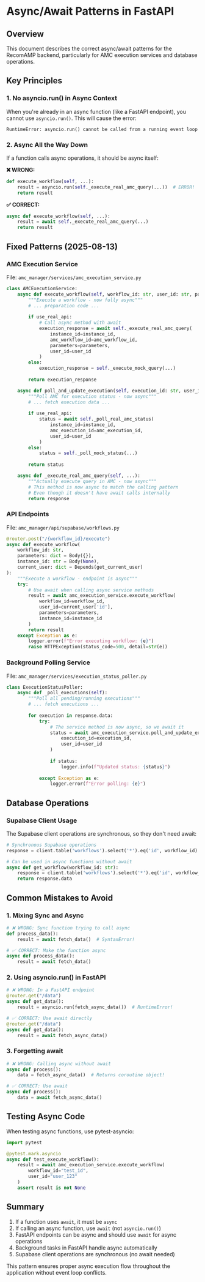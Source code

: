# Async/Await Patterns in FastAPI

## Overview
This document describes the correct async/await patterns for the RecomAMP backend, particularly for AMC execution services and database operations.

## Key Principles

### 1. No asyncio.run() in Async Context
When you're already in an async function (like a FastAPI endpoint), you cannot use `asyncio.run()`. This will cause the error:
```
RuntimeError: asyncio.run() cannot be called from a running event loop
```

### 2. Async All the Way Down
If a function calls async operations, it should be async itself:

**❌ WRONG:**
```python
def execute_workflow(self, ...):
    result = asyncio.run(self._execute_real_amc_query(...))  # ERROR!
    return result
```

**✅ CORRECT:**
```python
async def execute_workflow(self, ...):
    result = await self._execute_real_amc_query(...)
    return result
```

## Fixed Patterns (2025-08-13)

### AMC Execution Service
File: `amc_manager/services/amc_execution_service.py`

```python
class AMCExecutionService:
    async def execute_workflow(self, workflow_id: str, user_id: str, parameters: dict = None) -> dict:
        """Execute a workflow - now fully async"""
        # ... preparation code ...
        
        if use_real_api:
            # Call async method with await
            execution_response = await self._execute_real_amc_query(
                instance_id=instance_id,
                amc_workflow_id=amc_workflow_id,
                parameters=parameters,
                user_id=user_id
            )
        else:
            execution_response = self._execute_mock_query(...)
        
        return execution_response

    async def poll_and_update_execution(self, execution_id: str, user_id: str) -> dict:
        """Poll AMC for execution status - now async"""
        # ... fetch execution data ...
        
        if use_real_api:
            status = await self._poll_real_amc_status(
                instance_id=instance_id,
                amc_execution_id=amc_execution_id,
                user_id=user_id
            )
        else:
            status = self._poll_mock_status(...)
        
        return status

    async def _execute_real_amc_query(self, ...):
        """Actually execute query in AMC - now async"""
        # This method is now async to match the calling pattern
        # Even though it doesn't have await calls internally
        return response
```

### API Endpoints
File: `amc_manager/api/supabase/workflows.py`

```python
@router.post("/{workflow_id}/execute")
async def execute_workflow(
    workflow_id: str,
    parameters: dict = Body({}),
    instance_id: str = Body(None),
    current_user: dict = Depends(get_current_user)
):
    """Execute a workflow - endpoint is async"""
    try:
        # Use await when calling async service methods
        result = await amc_execution_service.execute_workflow(
            workflow_id=workflow_id,
            user_id=current_user['id'],
            parameters=parameters,
            instance_id=instance_id
        )
        return result
    except Exception as e:
        logger.error(f"Error executing workflow: {e}")
        raise HTTPException(status_code=500, detail=str(e))
```

### Background Polling Service
File: `amc_manager/services/execution_status_poller.py`

```python
class ExecutionStatusPoller:
    async def _poll_executions(self):
        """Poll all pending/running executions"""
        # ... fetch executions ...
        
        for execution in response.data:
            try:
                # The service method is now async, so we await it
                status = await amc_execution_service.poll_and_update_execution(
                    execution_id=execution_id,
                    user_id=user_id
                )
                
                if status:
                    logger.info(f"Updated status: {status}")
                    
            except Exception as e:
                logger.error(f"Error polling: {e}")
```

## Database Operations

### Supabase Client Usage
The Supabase client operations are synchronous, so they don't need await:

```python
# Synchronous Supabase operations
response = client.table('workflows').select('*').eq('id', workflow_id).single().execute()

# Can be used in async functions without await
async def get_workflow(workflow_id: str):
    response = client.table('workflows').select('*').eq('id', workflow_id).single().execute()
    return response.data
```

## Common Mistakes to Avoid

### 1. Mixing Sync and Async
```python
# ❌ WRONG: Sync function trying to call async
def process_data():
    result = await fetch_data()  # SyntaxError!

# ✅ CORRECT: Make the function async
async def process_data():
    result = await fetch_data()
```

### 2. Using asyncio.run() in FastAPI
```python
# ❌ WRONG: In a FastAPI endpoint
@router.get("/data")
async def get_data():
    result = asyncio.run(fetch_async_data())  # RuntimeError!

# ✅ CORRECT: Use await directly
@router.get("/data")
async def get_data():
    result = await fetch_async_data()
```

### 3. Forgetting await
```python
# ❌ WRONG: Calling async without await
async def process():
    data = fetch_async_data()  # Returns coroutine object!

# ✅ CORRECT: Use await
async def process():
    data = await fetch_async_data()
```

## Testing Async Code

When testing async functions, use pytest-asyncio:

```python
import pytest

@pytest.mark.asyncio
async def test_execute_workflow():
    result = await amc_execution_service.execute_workflow(
        workflow_id="test_id",
        user_id="user_123"
    )
    assert result is not None
```

## Summary

1. If a function uses `await`, it must be `async`
2. If calling an async function, use `await` (not `asyncio.run()`)
3. FastAPI endpoints can be async and should use `await` for async operations
4. Background tasks in FastAPI handle async automatically
5. Supabase client operations are synchronous (no await needed)

This pattern ensures proper async execution flow throughout the application without event loop conflicts.